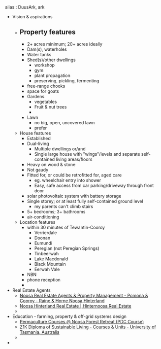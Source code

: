 alias:: DuusArk, ark
- Vision & aspirations
	- Property features
		-
		- 2+ acres minimum; 20+ acres ideally
		- Dam(s), waterholes
		- Water tanks
		- Shed(s)/other dwellings
			- workshop
			- gym
			- plant propagation
			- preserving, pickling, fermenting
		- free-range chooks
		- space for goats
		- Gardens
			- vegetables
			- Fruit & nut trees
			-
		- Lawn
			- no big, open, uncovered lawn
			- prefer
	- House features
		- Established
		- Dual-living
			- Multiple dwellings or/and
			- Single large house with "wings"/levels and separate self-contained living areas/floors
		- Heavy on wood & stone
		- Not gaudy
		- Fitted for, or could be retrofitted for, aged care
			- eg. wheelchair entry into shower
			- Easy, safe access from car parking/driveway through front door
		- solar photovoltaic system with battery storage
		- Single storey; or at least fully self-contained ground level
			- my parents can't climb stairs
		- 5+ bedrooms; 3+ bathrooms
		- air-conditioning
	- Location features
		- within 30 minutes of Tewantin-Cooroy
			- Verrierdale
			- Doonan
			- Eumundi
			- Peregian (not Peregian Springs)
			- Tinbeerwah
			- Lake Macdonald
			- Black Mountain
			- Eerwah Vale
		- NBN
		- phone reception
		-
- Real Estate Agents
	- [Noosa Real Estate Agents & Property Management - Pomona & Cooroy - Raine & Horne Noosa Hinterland](https://www.raineandhorne.com.au/noosahinterland)
	- [Noosa Hinterland Real Estate | Hinternoosa Real Estate](https://hinternoosa.com.au/)
	-
- Education - farming, property & off-grid systems design
	- [Permaculture Courses @ Noosa Forest Retreat (PDC Course)](https://permaculturecoursequeensland.com.au/)
	- [Z1K Diploma of Sustainable Living - Courses & Units - University of Tasmania, Australia](https://www.utas.edu.au/courses/cse/courses/z1k-diploma-of-sustainable-living)
	-
-
